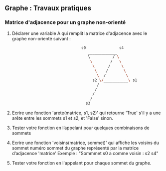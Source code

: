 ## Graphe : Travaux pratiques

### Matrice d'adjacence pour un graphe non-orienté

1. Déclarer une variable A qui remplit la matrice d'adjacence avec le graphe non-orienté suivant :
   
   ```bash
                                  s0               s4
                                     _____________
                                     \          / \
                                      \        /   \
                                       \      /     \
                                        \    /       \
                                         \  /         \
                                       s2 \/___________\ s1
                                         /
                                        /
                                       /
                                      /
                                    s3
     ```
     
2. Ecrire une fonction 'arete(matrice, s1, s2)' qui retourne 'True' s'il y a une arête entre les sommets s1 et s2, et 'False' sinon.

3. Tester votre fonction en l’appelant pour quelques combinaisons de sommets

4. Ecrire une fonction 'voisins(matrice, sommet)' qui affiche les voisins du sommet numéro sommet du graphe représenté par la matrice d’adjacence 'matrice'
   Exemple : "Sommmet s0 a comme voisin : s2 s4"

5. Tester votre fonction en l'appelant pour chaque sommet du graphe.